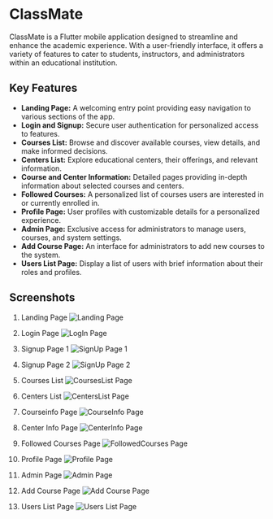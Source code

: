 # ClassMate

ClassMate is a Flutter mobile application designed to streamline and enhance the academic experience. With a user-friendly interface, it offers a variety of features to cater to students, instructors, and administrators within an educational institution.

## Key Features

- **Landing Page:** A welcoming entry point providing easy navigation to various sections of the app.
- **Login and Signup:** Secure user authentication for personalized access to features.
- **Courses List:** Browse and discover available courses, view details, and make informed decisions.
- **Centers List:** Explore educational centers, their offerings, and relevant information.
- **Course and Center Information:** Detailed pages providing in-depth information about selected courses and centers.
- **Followed Courses:** A personalized list of courses users are interested in or currently enrolled in.
- **Profile Page:** User profiles with customizable details for a personalized experience.
- **Admin Page:** Exclusive access for administrators to manage users, courses, and system settings.
- **Add Course Page:** An interface for administrators to add new courses to the system.
- **Users List Page:** Display a list of users with brief information about their roles and profiles.


## Screenshots

1. Landing Page
   ![Landing Page](https://github.com/Omar073/ClassMate-SWproj/assets/120687551/cf66ecee-c7e0-495f-9c8d-fbc26df8a266)

2. Login Page
   ![LogIn Page](https://github.com/Omar073/ClassMate-SWproj/assets/120687551/f0022a7c-7343-4637-b148-820a10b4c170)

3. Signup Page 1
   ![SignUp Page 1](https://github.com/Omar073/ClassMate-SWproj/assets/120687551/2d4201f9-ca71-4bed-b3ce-21be08937c1b)

4. Signup Page 2
   ![SignUp Page 2](https://github.com/Omar073/ClassMate-SWproj/assets/120687551/1a47ac2e-858b-4933-8157-a050fd6ac787)

5. Courses List
   ![CoursesList Page](https://github.com/Omar073/ClassMate-SWproj/assets/120687551/76092ef3-60b6-4a4c-a8aa-dd3a69de0ba1)

6. Centers List
   ![CentersList Page ](https://github.com/Omar073/ClassMate-SWproj/assets/120687551/3eb51fe3-19ba-4d57-ac00-aa2aec18b098)

7. Courseinfo Page
   ![CourseInfo Page](https://github.com/Omar073/ClassMate-SWproj/assets/120687551/6426bc84-ed7f-4c2d-adeb-ce98ebebd6f1)

8. Center Info Page
   ![CenterInfo Page](https://github.com/Omar073/ClassMate-SWproj/assets/120687551/f995a60a-19b1-4389-ad80-149410ce5afe)

10. Followed Courses Page
   ![FollowedCourses Page](https://github.com/Omar073/ClassMate-SWproj/assets/120687551/9f3f7bfc-8399-424b-b812-205011f8a91a)

11. Profile Page
    ![Profile Page](https://github.com/Omar073/ClassMate-SWproj/assets/120687551/62297019-fa24-4e34-9819-b0a1e1d06b6d)

12. Admin Page
    ![Admin Page](https://github.com/Omar073/ClassMate-SWproj/assets/120687551/06bc69df-12ab-4b29-9c44-ceaf0354ef8b)

13. Add Course Page
    ![Add Course Page](https://github.com/Omar073/ClassMate-SWproj/assets/120687551/5da8bf41-a6b8-47dd-b60a-f969f0eccade)

14. Users List Page
    ![Users List Page](https://github.com/Omar073/ClassMate-SWproj/assets/120687551/60eea909-17e4-447c-9759-5c63c3e7e3a3)
